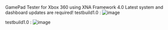 GamePad Tester for Xbox 360 using XNA Framework 4.0 
Latest system and dashboard updates are required!
testbuild1.0 :
![image](https://github.com/user-attachments/assets/6a17f1fe-22c8-4adc-b40c-0028eb78d392)

testbuild1.0 : 
![image](https://github.com/user-attachments/assets/e1b9d233-0400-4c14-8ca8-54d010ea029e)

